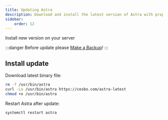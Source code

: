 ```yaml
---
title: Updating Astra
description: Download and install the latest version of Astra with proper backup procedures
sidebar:
    order: 12
---
```


Install new version on your server

:::danger
Before update please [Make a Backup](../backup/)!
:::

## Install update

Download latest binary file:

```sh
rm -f /usr/bin/astra
curl -Lo /usr/bin/astra https://cesbo.com/astra-latest
chmod +x /usr/bin/astra
```

Restart Astra after update:

```sh
systemctl restart astra
```
